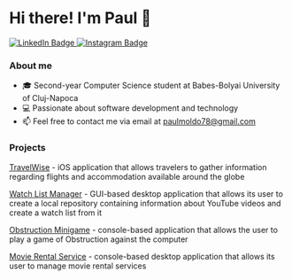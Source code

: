 # Hi there! I'm Paul 👋

<div id="badges">
  <a href="https://www.linkedin.com/in/paul-moldovan1/">
    <img src="https://img.shields.io/badge/LinkedIn-blue?style=for-the-badge&logo=linkedin&logoColor=white" alt="LinkedIn Badge"/>
  </a>
  <a href="https://www.instagram.com/paul.moldovan02/">
    <img src="https://img.shields.io/badge/Instagram-purple?style=for-the-badge&logo=instagram&logoColor=white" alt="Instagram Badge"/>
  </a>
</div>

### About me
* 🎓 Second-year Computer Science student at Babes-Bolyai University of Cluj-Napoca
* 💻 Passionate about software development and technology
* 📫 Feel free to contact me via email at paulmoldo78@gmail.com


### Projects

[TravelWise](https://github.com/Moldovan-Paul/TravelWise) - iOS application that allows travelers to gather information regarding flights and accommodation available around the globe

[Watch List Manager](https://github.com/Moldovan-Paul/Watch-List-Manager) - GUI-based desktop application that allows its user to create a local repository containing information about YouTube videos and create a watch list from it

[Obstruction Minigame](https://github.com/Moldovan-Paul/Obstruction-Minigame) - console-based application that allows the user to play a game of Obstruction against the computer

[Movie Rental Service](https://github.com/Moldovan-Paul/Movie-Rental-Service) - console-based desktop application that allows its user to manage movie rental services

<!--
Here are some ideas to get you started:
- 🔭 I’m currently working on ...
- 🌱 I’m currently learning ...
- 👯 I’m looking to collaborate on ...
- 🤔 I’m looking for help with ...
- 💬 Ask me about ...
- 📫 How to reach me: ...
- 😄 Pronouns: ...
- ⚡ Fun fact: ...
-->
